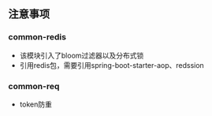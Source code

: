 ## 注意事项
### common-redis
+ 该模块引入了bloom过滤器以及分布式锁
+ 引用redis包，需要引用spring-boot-starter-aop、redssion
### common-req 
+ token防重
